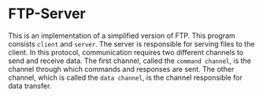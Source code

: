 # FTP-Server
This is an implementation of a simplified version of FTP. This program consists `client` and `server`. The server is responsible for serving files to the client.
In this protocol, communication requires two different channels to send and receive data. The first channel, called the `command channel`, is the channel through which commands and responses are sent. The other channel, which is called the `data channel`, is the channel responsible for data transfer.
